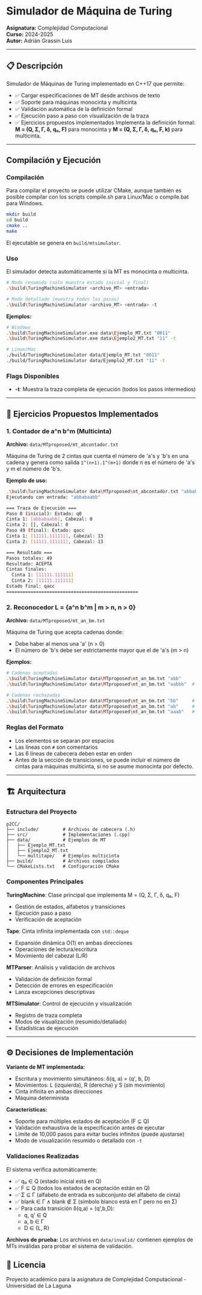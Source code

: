 # Simulador de Máquina de Turing

**Asignatura:** Complejidad Computacional  
**Curso:** 2024-2025  
**Autor:** Adrián Grassin Luis

---

## 📋 Descripción

Simulador de Máquinas de Turing implementado en C++17 que permite:

- ✅ Cargar especificaciones de MT desde archivos de texto
- ✅ Soporte para máquinas monocinta y multicinta
- ✅ Validación automática de la definición formal
- ✅ Ejecución paso a paso con visualización de la traza
- ✅ Ejercicios propuestos implementados
Implementa la definición formal: **M = (Q, Σ, Γ, δ, q₀, F)** para monocinta y **M = (Q, Σ, Γ, δ, q₀, F, k)** para multicinta.

---

## Compilación y Ejecución

### Compilación

Para compilar el proyecto se puede utilizar CMake, aunque también es posible compilar con los scripts compile.sh para Linux/Mac o compile.bat para Windows.

```bash
mkdir build
cd build
cmake ..
make
```

El ejecutable se genera en `build/mtsimulator`.

### Uso

El simulador detecta automáticamente si la MT es monocinta o multicinta.

```bash
# Modo resumido (solo muestra estado inicial y final)
.\build\TuringMachineSimulator <archivo_MT> <entrada>

# Modo detallado (muestra todos los pasos)
.\build\TuringMachineSimulator <archivo_MT> <entrada> -t
```

**Ejemplos:**

```bash
# Windows
.\build\TuringMachineSimulator.exe data\Ejemplo_MT.txt "0011"
.\build\TuringMachineSimulator.exe data\Ejemplo2_MT.txt "11" -t

# Linux/Mac
./build/TuringMachineSimulator data/Ejemplo_MT.txt "0011"
./build/TuringMachineSimulator data/Ejemplo2_MT.txt "11" -t
```

### Flags Disponibles

- **-t**: Muestra la traza completa de ejecución (todos los pasos intermedios)

---

## 🎯 Ejercicios Propuestos Implementados

### 1. Contador de a^n b^m (Multicinta)

**Archivo:** `data/MTproposed/mt_abcontador.txt`

Máquina de Turing de 2 cintas que cuenta el número de 'a's y 'b's en una cadena y genera como salida `1^(n+1).1^(m+1)` donde n es el número de 'a's y m el número de 'b's.

**Ejemplo de uso:**

```bash
.\build\TuringMachineSimulator data\MTproposed\mt_abcontador.txt "abbabaabb" 
Ejecutando con entrada: "abbabaabb"

=== Traza de Ejecución ===
Paso 0 (inicial): Estado: q0
Cinta 1: [abbabaabb], Cabezal: 0
Cinta 2: [], Cabezal: 0
Paso 49 (final): Estado: qacc
Cinta 1: [11111.111111], Cabezal: 13
Cinta 2: [11111.111111], Cabezal: 13

=== Resultado ===
Pasos totales: 49
Resultado: ACEPTA
Cintas finales:
  Cinta 1: [11111.111111]
  Cinta 2: [11111.111111]
Estado final: qacc
=================================================
```

### 2. Reconocedor L = {a^n b^m | m > n, n > 0}

**Archivo:** `data/MTproposed/mt_an_bm.txt`

Máquina de Turing que acepta cadenas donde:

- Debe haber al menos una 'a' (n > 0)
- El número de 'b's debe ser estrictamente mayor que el de 'a's (m > n)

**Ejemplos:**
```bash
# Cadenas aceptadas
.\build\TuringMachineSimulator data\MTproposed\mt_an_bm.txt "abb"        # n=1, m=2 ✓
.\build\TuringMachineSimulator data\MTproposed\mt_an_bm.txt "aabbb"  # n=2, m=3 ✓

# Cadenas rechazadas
.\build\TuringMachineSimulator data\MTproposed\mt_an_bm.txt "bb"     # n=0 ✗
.\build\TuringMachineSimulator data\MTproposed\mt_an_bm.txt "ab"     # m=n ✗
.\build\TuringMachineSimulator data\MTproposed\mt_an_bm.txt "aaab"   # m<n ✗
```

### Reglas del Formato

- Los elementos se separan por espacios
- Las líneas con `#` son comentarios
- Las 6 líneas de cabecera deben estar en orden
- Antes de la sección de transiciones, se puede incluir el número de cintas para máquinas multicinta, si no se asume monocinta por defecto.

---

## 🏗️ Arquitectura

### Estructura del Proyecto

```
p2CC/
├── include/         # Archivos de cabecera (.h)
├── src/             # Implementaciones (.cpp)
├── data/            # Ejemplos de MT
│   ├── Ejemplo_MT.txt
│   ├── Ejemplo2_MT.txt
│   └── multitape/   # Ejemplos multicinta
├── build/           # Archivos compilados
└── CMakeLists.txt   # Configuración CMake
```

### Componentes Principales

**TuringMachine**: Clase principal que implementa M = (Q, Σ, Γ, δ, q₀, F)

- Gestión de estados, alfabetos y transiciones
- Ejecución paso a paso
- Verificación de aceptación

**Tape**: Cinta infinita implementada con `std::deque`

- Expansión dinámica O(1) en ambas direcciones
- Operaciones de lectura/escritura
- Movimiento del cabezal (L/R)

**MTParser**: Análisis y validación de archivos

- Validación de definición formal
- Detección de errores en especificación
- Lanza excepciones descriptivas

**MTSimulator**: Control de ejecución y visualización

- Registro de traza completa
- Modos de visualización (resumido/detallado)
- Estadísticas de ejecución

---

## ⚙️ Decisiones de Implementación

**Variante de MT implementada:**

- Escritura y movimiento simultáneos: δ(q, a) = (q', b, D)
- Movimientos: L (izquierda), R (derecha) y S (sin movimiento)
- Cinta infinita en ambas direcciones
- Máquina determinista

**Características:**

- Soporte para múltiples estados de aceptación (F ⊆ Q)
- Validación exhaustiva de la especificación antes de ejecutar
- Límite de 10,000 pasos para evitar bucles infinitos (puede ajustarse)
- Modo de visualización resumido o detallado con `-t`

### Validaciones Realizadas

El sistema verifica automáticamente:

- ✅ q₀ ∈ Q (estado inicial está en Q)
- ✅ F ⊆ Q (todos los estados de aceptación están en Q)
- ✅ Σ ⊆ Γ (alfabeto de entrada es subconjunto del alfabeto de cinta)
- ✅ blank ∈ Γ ∧ blank ∉ Σ (símbolo blanco está en Γ pero no en Σ)
- ✅ Para cada transición δ(q,a) = (q',b,D):
  - q, q' ∈ Q
  - a, b ∈ Γ
  - D ∈ {L, R}

**Archivos de prueba:** Los archivos en `data/invalid/` contienen ejemplos de MTs inválidas para probar el sistema de validación.

## 📄 Licencia

Proyecto académico para la asignatura de Complejidad Computacional - Universidad de La Laguna
